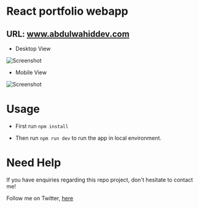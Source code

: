 # React portfolio webapp  

## URL: www.abdulwahiddev.com
 
   * Desktop View 
   
   ![Screenshot](../public/images/desktop.png)
   

   * Mobile View    
   
   ![Screenshot](../public/images/mobile.jpeg)
   

# Usage

* First run `npm install`

* Then run  `npm run dev` to run the app in local environment.

# Need Help
If you have enquiries regarding this repo project, don't hesitate to contact me!

Follow me on Twitter, [here](https://twitter.com/abdulwahid211)


